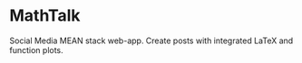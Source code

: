 # MathTalk
Social Media MEAN stack web-app. Create posts with integrated LaTeX and function plots. 
